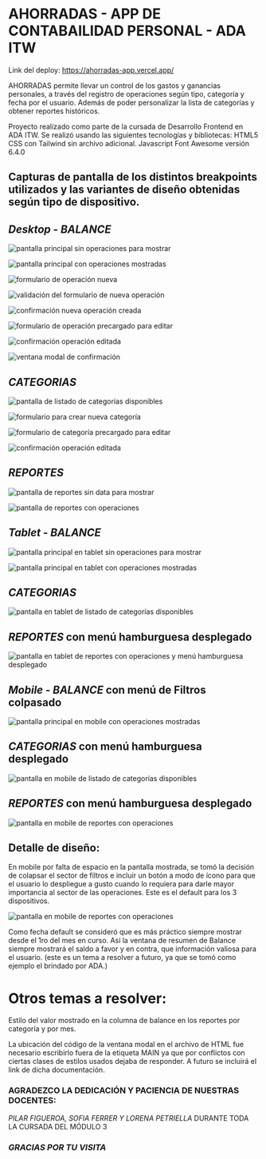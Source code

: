 # **AHORRADAS - APP DE CONTABAILIDAD PERSONAL - ADA ITW**

Link del deploy: https://ahorradas-app.vercel.app/

AHORRADAS permite llevar un control de los gastos y ganancias personales, a través del registro de operaciones según tipo, categoría y fecha por el usuario. Además de poder personalizar la lista de categorías y obtener reportes históricos. 

Proyecto realizado como parte de la cursada de Desarrollo Frontend en ADA ITW. Se realizó usando las siguientes tecnologías y bibliotecas: 
HTML5
CSS con Tailwind sin archivo adicional.
Javascript
Font Awesome versión 6.4.0

## Capturas de pantalla  de los distintos breakpoints utilizados y las variantes de diseño obtenidas según tipo de dispositivo.

## *Desktop*  -  *BALANCE*

![pantalla principal sin operaciones para mostrar](./img/capturas%20de%20pantalla/desktop/balance%20sin%20operaciones%20-%20desktop.jpg)

![pantalla principal con operaciones mostradas](./img/capturas%20de%20pantalla/desktop/balance%20con%20operaciones%20-%20desktop.jpg)

![formulario de operación nueva](./img/capturas%20de%20pantalla/desktop/operacion%20nueva%20-%20desktop.jpg)

![validación del formulario de nueva operación](./img/capturas%20de%20pantalla/desktop/operacion%20nueva%20validacion%20-%20desktop.jpg)

![confirmación nueva operación creada](./img/capturas%20de%20pantalla/desktop/operacion%20nueva%20confirmacion%20-%20desktop.jpg)

![formulario de operación precargado para editar](./img/capturas%20de%20pantalla/desktop/editar%20operaciones%20-%20desktop.jpg)

![confirmación operación editada](./img/capturas%20de%20pantalla/desktop/editar%20operaciones%20confirmacion%20-%20desktop.jpg)

![ventana modal de confirmación](./img/capturas%20de%20pantalla/desktop/operacion%20eleminada%20via%20ventana%20modal%20-%20desktop.jpg)

## *CATEGORIAS*

![pantalla de listado de categorías disponibles](./img/capturas%20de%20pantalla/desktop/categorias%20-%20desktop.jpg)

![formulario para crear nueva categoría](./img/capturas%20de%20pantalla/desktop/categoria%20nueva%20-%20desktop.jpg)

![formulario de categoría precargado para editar](./img/capturas%20de%20pantalla/desktop/editar%20categoria%20-%20desktop.jpg)

![confirmación operación editada](./img/capturas%20de%20pantalla/desktop/editar%20categoria%20confirmacion%20-%20desktop.jpg)

## *REPORTES*

![pantalla de reportes sin data para mostrar](./img/capturas%20de%20pantalla/desktop/reportes%20sin%20operaciones%20-%20desktop.jpg)

![pantalla de reportes con operaciones](./img/capturas%20de%20pantalla/desktop/reportes%20con%20operaciones%20-%20desktop.jpg)


## *Tablet*  -  *BALANCE*

![pantalla principal en tablet sin operaciones para mostrar](./img/capturas%20de%20pantalla/tablet/balance%20sin%20operaciones%20-%20tablet.jpg)

![pantalla principal en tablet con operaciones mostradas](./img/capturas%20de%20pantalla/tablet/balance%20con%20operaciones%20-%20tablet.jpg)

## *CATEGORIAS*

![pantalla en tablet de listado de categorías disponibles](./img/capturas%20de%20pantalla/tablet/categorias%20-%20tablet.jpg)

## *REPORTES* con menú hamburguesa desplegado

![pantalla en tablet de reportes con operaciones y menú hamburguesa desplegado](./img/capturas%20de%20pantalla/tablet/reportes%20con%20menu%20hamburguesa%20desplegado%20-%20tablet.jpg)


## *Mobile*  - *BALANCE* con menú de Filtros colpasado

![pantalla principal en mobile con operaciones mostradas](./img/capturas%20de%20pantalla/mobile/balance%20con%20operaciones%20-%20mobile.jpg)

## *CATEGORIAS* con menú hamburguesa desplegado

![pantalla en mobile de listado de categorías disponibles](./img/capturas%20de%20pantalla/mobile/categorias%20con%20menu%20hamburguesa%20desplegado%20-%20mobile.jpg)

## *REPORTES* con menú hamburguesa desplegado

![pantalla en mobile de reportes con operaciones](./img/capturas%20de%20pantalla/mobile/reportes%20con%20operaciones%20-%20mobile.jpg)

## Detalle de diseño:
En mobile por falta de espacio en la pantalla mostrada, se tomó la decisión de colapsar el sector de filtros e incluir un botón a modo de ícono para que el usuario lo despliegue a gusto cuando lo requiera para darle mayor importancia al sector de las operaciones. Este es el default para los 3 dispositivos.

![pantalla en mobile de reportes con operaciones](./img/capturas%20de%20pantalla/mobile/menu%20de%20filtros%20desplegado%20-%20mobile.jpg)

Como fecha default se consideró que es más práctico siempre mostrar desde el 1ro del mes en curso. Así la ventana de resumen de Balance siempre mostrará el saldo a favor y en contra, que información valiosa para el usuario. (este es un tema a resolver a futuro, ya que se tomó como ejemplo el brindado por ADA.)

# Otros temas a resolver:
Estilo del valor mostrado en la columna de balance en los reportes por categoría y por mes.

La ubicación del código de la ventana modal en el archivo de HTML fue necesario escribirlo fuera de la etiqueta MAIN ya que por conflictos con ciertas clases de estilos usados dejaba de responder. A futuro se incluirá el link de dicha documentación.


### AGRADEZCO LA DEDICACIÓN Y PACIENCIA DE NUESTRAS DOCENTES:
*PILAR FIGUEROA, SOFIA FERRER Y LORENA PETRIELLA*
DURANTE TODA LA CURSADA DEL MÓDULO 3


### *GRACIAS POR TU VISITA*